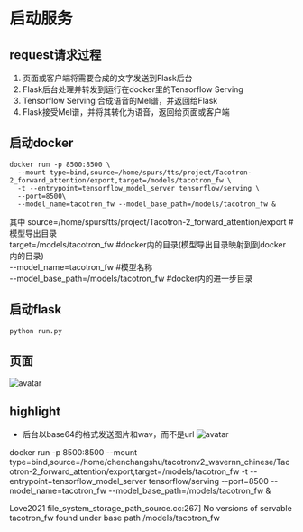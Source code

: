 # 启动服务
## request请求过程
1. 页面或客户端将需要合成的文字发送到Flask后台
2. Flask后台处理并转发到运行在docker里的Tensorflow Serving
3. Tensorflow Serving 合成语音的Mel谱，并返回给Flask
4. Flask接受Mel谱，并将其转化为语音，返回给页面或客户端

## 启动docker
```
docker run -p 8500:8500 \
  --mount type=bind,source=/home/spurs/tts/project/Tacotron-2_forward_attention/export,target=/models/tacotron_fw \
  -t --entrypoint=tensorflow_model_server tensorflow/serving \
  --port=8500\
  --model_name=tacotron_fw --model_base_path=/models/tacotron_fw &
```
其中
source=/home/spurs/tts/project/Tacotron-2_forward_attention/export #模型导出目录    
target=/models/tacotron_fw #docker内的目录(模型导出目录映射到到docker内的目录)    
--model_name=tacotron_fw #模型名称  
--model_base_path=/models/tacotron_fw  #docker内的进一步目录      



## 启动flask
```
python run.py 
```

## 页面
![avatar](/images/website.png)


## highlight
* 后台以base64的格式发送图片和wav，而不是url
![avatar](/images/post_result.png)



docker run -p 8500:8500 --mount type=bind,source=/home/chenchangshu/tacotronv2_wavernn_chinese/Tacotron-2_forward_attention/export,target=/models/tacotron_fw -t --entrypoint=tensorflow_model_server tensorflow/serving --port=8500 --model_name=tacotron_fw --model_base_path=/models/tacotron_fw &

Love2021
file_system_storage_path_source.cc:267] No versions of servable tacotron_fw found under base path /models/tacotron_fw